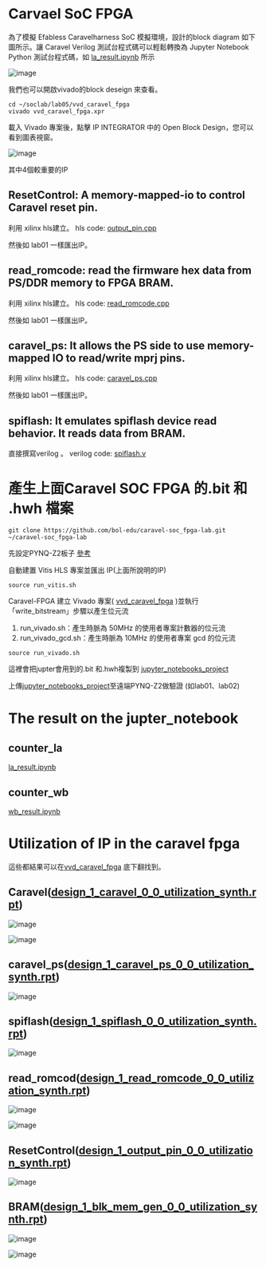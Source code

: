 
# Carvael SoC FPGA
為了模擬 Efabless Caravelharness SoC 模擬環境，設計的block diagram 如下圖所示。讓 Caravel Verilog 測試台程式碼可以輕鬆轉換為 Jupyter Notebook Python 測試台程式碼，如 [la_result.ipynb](https://github.com/nthuyouwei/soclab/blob/main/lab05/la_result.ipynb) 所示

![image](https://github.com/nthuyouwei/soclab/assets/145022311/9c66b9e9-646e-4a41-9174-4812dce947af)

我們也可以開啟vivado的block deseign 來查看。

```
cd ~/soclab/lab05/vvd_caravel_fpga
vivado vvd_caravel_fpga.xpr
```
載入 Vivado 專案後，點擊 IP INTEGRATOR 中的 Open Block Design，您可以看到圖表視窗。

![image](https://github.com/nthuyouwei/soclab/assets/145022311/d4445fef-c97c-4277-aed6-2091660a4f43)

其中4個較重要的IP

## ResetControl: A memory-mapped-io to control Caravel reset pin. 
利用 xilinx hls建立。 hls code: [output_pin.cpp
](https://github.com/nthuyouwei/soclab/blob/main/lab05/vitis_hls_project/hls_output_pin/src/output_pin.cpp)

然後如 lab01 一樣匯出IP。 

## read_romcode: read the firmware hex data from PS/DDR memory to FPGA BRAM.
利用 xilinx hls建立。 hls code: [read_romcode.cpp](https://github.com/nthuyouwei/soclab/blob/main/lab05/vitis_hls_project/hls_read_romcode/src/read_romcode.cpp)

然後如 lab01 一樣匯出IP。 

## caravel_ps: It allows the PS side to use memory-mapped IO to read/write mprj pins. 
利用 xilinx hls建立。 hls code: [caravel_ps.cpp](https://github.com/nthuyouwei/soclab/blob/main/lab05/vitis_hls_project/hls_caravel_ps/src/caravel_ps.cpp)

然後如 lab01 一樣匯出IP。 
## spiflash: It emulates spiflash device read behavior. It reads data from BRAM.
直接撰寫verilog 。 verilog code: [spiflash.v](https://github.com/bol-edu/caravel-soc_fpga-lab/blob/main/labi/vvd_srcs/spiflash.v)



# 產生上面Caravel SOC FPGA 的.bit 和 .hwh 檔案


```
git clone https://github.com/bol-edu/caravel-soc_fpga-lab.git ~/caravel-soc_fpga-lab
```

先設定PYNQ-Z2板子 [參考](https://github.com/bol-edu/caravel-soc_fpga#generate-caravel-soc-fpga-bitstream-from-xilinx-vivado)

自動建置 Vitis HLS 專案並匯出 IP(上面所說明的IP)

```
source run_vitis.sh
```
Caravel-FPGA 建立 Vivado 專案( [vvd_caravel_fpga](https://github.com/nthuyouwei/soclab/tree/main/lab05/vvd_caravel_fpga) )並執行「write_bitstream」步驟以產生位元流
1. run_vivado.sh：產生時脈為 50MHz 的使用者專案計數器的位元流
2. run_vivado_gcd.sh：產生時脈為 10MHz 的使用者專案 gcd 的位元流

```
source run_vivado.sh
```
這裡會把jupter會用到的.bit 和.hwh複製到 [jupyter_notebooks_project](https://github.com/nthuyouwei/soclab/tree/main/lab05/jupyter_notebooks_project)

上傳[jupyter_notebooks_project](https://github.com/nthuyouwei/soclab/tree/main/lab05/jupyter_notebooks_project)至遠端PYNQ-Z2做驗證 (如lab01、lab02)

# The result on the jupter_notebook

## counter_la
[la_result.ipynb](https://github.com/nthuyouwei/soclab/blob/main/lab05/la_result.ipynb)
## counter_wb
[wb_result.ipynb](https://github.com/nthuyouwei/soclab/blob/main/lab05/wb_result.ipynb)

# Utilization of IP in the caravel fpga
這些都結果可以在[vvd_caravel_fpga](https://github.com/nthuyouwei/soclab/tree/main/lab05/vvd_caravel_fpga/vvd_caravel_fpga.runs) 底下翻找到。
## Caravel([design_1_caravel_0_0_utilization_synth.rpt](https://github.com/nthuyouwei/soclab/blob/main/lab05/vvd_caravel_fpga/vvd_caravel_fpga.runs/design_1_caravel_0_0_synth_1/design_1_caravel_0_0_utilization_synth.rpt))

![image](https://github.com/nthuyouwei/soclab/assets/145022311/4ab65121-61d1-41b6-a989-0e24168963a0)

![image](https://github.com/nthuyouwei/soclab/assets/145022311/a8def272-8497-41ba-a8ec-13f981f8b768)

## caravel_ps([design_1_caravel_ps_0_0_utilization_synth.rpt](https://github.com/nthuyouwei/soclab/blob/main/lab05/vvd_caravel_fpga/vvd_caravel_fpga.runs/design_1_caravel_ps_0_0_synth_1/design_1_caravel_ps_0_0_utilization_synth.rpt))

![image](https://github.com/nthuyouwei/soclab/assets/145022311/65cb289e-e4b1-4e0e-93fb-53d265d34ef5)

## spiflash([design_1_spiflash_0_0_utilization_synth.rpt](https://github.com/nthuyouwei/soclab/blob/main/lab05/vvd_caravel_fpga/vvd_caravel_fpga.runs/design_1_spiflash_0_0_synth_1/design_1_spiflash_0_0_utilization_synth.rpt))

![image](https://github.com/nthuyouwei/soclab/assets/145022311/f3ca490d-adc7-485e-b992-56f7066157aa)


## read_romcod([design_1_read_romcode_0_0_utilization_synth.rpt](https://github.com/nthuyouwei/soclab/blob/main/lab05/vvd_caravel_fpga/vvd_caravel_fpga.runs/design_1_read_romcode_0_0_synth_1/design_1_read_romcode_0_0_utilization_synth.rpt))

![image](https://github.com/nthuyouwei/soclab/assets/145022311/f9a039d7-e37c-4d78-bd1d-17449dc4153f)

![image](https://github.com/nthuyouwei/soclab/assets/145022311/0eef566a-738c-42d9-b009-550fdb7517b3)

## ResetControl([design_1_output_pin_0_0_utilization_synth.rpt](https://github.com/nthuyouwei/soclab/blob/main/lab05/vvd_caravel_fpga/vvd_caravel_fpga.runs/design_1_output_pin_0_0_synth_1/design_1_output_pin_0_0_utilization_synth.rpt))

![image](https://github.com/nthuyouwei/soclab/assets/145022311/1288787f-40f1-41da-985b-685c1cc9f7e7)


## BRAM([design_1_blk_mem_gen_0_0_utilization_synth.rpt](https://github.com/nthuyouwei/soclab/blob/main/lab05/vvd_caravel_fpga/vvd_caravel_fpga.runs/design_1_blk_mem_gen_0_0_synth_1/design_1_blk_mem_gen_0_0_utilization_synth.rpt))

![image](https://github.com/nthuyouwei/soclab/assets/145022311/c7a948c4-3524-4bb9-9dd1-3956ced920c9)

![image](https://github.com/nthuyouwei/soclab/assets/145022311/f091fc52-88da-4df9-bbd7-e634b75dd44d)




